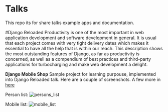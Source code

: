 # Talks
This repo its for share talks example apps and documentation.

#Django Reloaded
Productivity is one of the most important in web application development and software development in general. It is usual that each project comes with very tight delivery dates which makes it essential to have all the help that is within our reach.
This description shows the most outstanding features of Django, as far as productivity is concerned, as well as a compendium of best practices and third-party applications for turbocharging and make web development a delight.


**Django Mobile Shop**
Sample project for learning purpouse, implemented into Django Reloaded talk. Here are a couple of screenshots. A few more in [here](https://github.com/emilioferreyra/talks/tree/master/django_reloaded/django-mobile-shop/docs/screenshots)

Person list:
![persons_list](https://github.com/emilioferreyra/talks/blob/master/django_reloaded/django-mobile-shop/docs/screenshots/person_list.png?raw=true)


Mobile list:
![mobile_list](https://github.com/emilioferreyra/talks/blob/master/django_reloaded/django-mobile-shop/docs/screenshots/mobile_list.png?raw=true)
